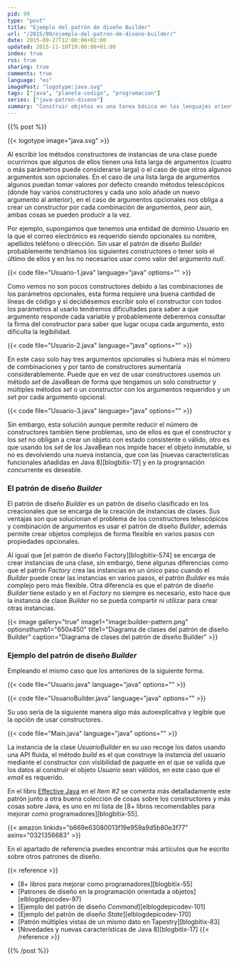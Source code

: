 ```yaml
---
pid: 99
type: "post"
title: "Ejemplo del patrón de diseño Builder"
url: "/2015/09/ejemplo-del-patron-de-diseno-builder/"
date: 2015-09-27T12:00:00+02:00
updated: 2015-11-10T19:00:00+01:00
index: true
rss: true
sharing: true
comments: true
language: "es"
imagePost: "logotype:java.svg"
tags: ["java", "planeta-codigo", "programacion"]
series: ["java-patron-diseno"]
summary: "Construir objetos es una tarea básica en los lenguajes orientados a objetos. En Java, las instancias de una clase se crean con la palabra clave reservada _new_ y un método especial llamado constructor. Al diseñar una clase debemos tener algunas cuestiones para evitar varios constructores _telescópicos_, evitar constructores que son combinación de varios argumentos opcionales y permitir obtener instancias de objetos con estado válido. Si se nos presentan estas situaciones podemos usar el patrón de diseño _Builder_ que consiste en básicamente en una clase especializada en construir instancias de otra clase que podemos hacer usable con una API fluida y alguna cosa más deseable que explico en el artículo."
---
```


{{% post %}}

{{< logotype image="java.svg" >}}

Al escribir los métodos constructores de instancias de una clase puede ocurrirnos que algunos de ellos tienen una lista larga de argumentos (cuatro o más parámetros puede considerarse larga) o el caso de que otros algunos argumentos son opcionales. En el caso de una lista larga de argumentos algunos puedan tomar valores por defecto creando métodos telescópicos (donde hay varios constructores y cada uno solo añade un nuevo argumento al anterior), en el caso de argumentos opcionales nos obliga a crear un constructor por cada combinación de argumentos, peor aún, ambas cosas se pueden producir a la vez.

Por ejemplo, supongamos que tenemos una entidad de dominio _Usuario_ en la que el correo electrónico es requerido siendo opcionales su nombre, apellidos teléfono o dirección. Sin usar el patrón de diseño _Builder_ probablemente tendríamos los siguientes constructores o tener solo el último de ellos y en los no necesarios usar como valor del argumento _null_.

{{< code file="Usuario-1.java" language="java" options="" >}}

Como vemos no son pocos constructores debido a las combinaciones de los parámetros opcionales, esta forma requiere una buena cantidad de líneas de código y si decidiésemos escribir solo el constructor con todos los parámetros al usarlo tendremos dificultades para saber a que argumento responde cada variable y probablemente deberemos consultar la firma del constructor para saber que lugar ocupa cada argumento, esto dificulta la legibilidad.

{{< code file="Usuario-2.java" language="java" options="" >}}

En este caso solo hay tres argumentos opcionales si hubiera más el número de combinaciones y por tanto de constructores aumentaría considerablemente. Puede que en vez de usar constructores usemos un método _set_ de JavaBean de forma que tengamos un solo constructor y múltiples métodos _set_ o un constructor con los argumentos requeridos y un _set_ por cada argumento opcional.

{{< code file="Usuario-3.java" language="java" options="" >}}

Sin embargo, esta solución aunque permite reducir el número de constructores también tiene problemas, uno de ellos es que el constructor y los _set_ no obligan a crear un objeto con estado consistente o válido, otro es que usando los _set_ de los JavaBean nos impide hacer el objeto inmutable, si no es devolviendo una nueva instancia, que con las [nuevas características funcionales añadidas en Java 8][blogbitix-17] y en la programación concurrente es deseable.

### El patrón de diseño _Builder_

El patrón de diseño _Builder_ es un patrón de diseño clasificado en los creacionales que se encarga de la creación de instancias de clases. Sus ventajas son que solucionan el problema de los  constructores telescópicos y combinación de argumentos es usar el patrón de diseño _Builder_, además permite crear objetos complejos de forma flexible en varios pasos con propiedades opcionales.

Al igual que [el patrón de diseño Factory][blogbitix-574] se encarga de crear instancias de una clase, sin embargo, tiene algunas diferencias como que el patrón _Factory_ crea las instancias en un único paso cuando el _Builder_ puede crear las instancias en varios pasos, el patrón _Builder_ es más complejo pero más flexible. Otra diferencia es que el patrón de diseño _Builder_ tiene estado y en el _Factory_ no siempre es necesario, esto hace que la instancia de clase _Builder_ no se pueda compartir ni utilizar para crear otras instancias.

{{< image
    gallery="true"
    image1="image:builder-pattern.png" optionsthumb1="650x450" title1="Diagrama de clases del patrón de diseño Builder"
    caption="Diagrama de clases del patrón de diseño Builder" >}}

### Ejemplo del patrón de diseño _Builder_

Empleando el mismo caso que los anteriores de la siguiente forma.

{{< code file="Usuario.java" language="java" options="" >}}

{{< code file="UsuarioBuilder.java" language="java" options="" >}}

Su uso sería de la siguiente manera algo más autoexplicativa y legible que la opción de usar constructores.

{{< code file="Main.java" language="java" options="" >}}

La instancia de la clase _UsuarioBuilder_ en su uso recoge los datos usando una API fluida, el método _build_ es el que construye la instancia del usuario mediante el constructor con visibilidad de paquete en el que se valida que los datos al construir el objeto _Usuario_ sean válidos, en este caso que el _email_ es requerido.

En el libro [Effective Java](https://amzn.to/2FngVHS) en el _Item #2_ se comenta más detalladamente este patrón junto a otra buena colección de cosas sobre los constructores y más cosas sobre Java, es uno en mi lista de [8+ libros recomendables para mejorar como programadores][blogbitix-55].

{{< amazon
    linkids="b669e63080013f19e959a9d5b80e3f77"
    asins="0321356683" >}}

En el apartado de referencia puedes encontrar más artículos que he escrito sobre otros patrones de diseño.

{{< reference >}}
* [8+ libros para mejorar como programadores][blogbitix-55]
* [Patrones de diseño en la programación orientada a objetos][elblogdepicodev-97]
* [Ejemplo del patrón de diseño _Command_][elblogdepicodev-101]
* [Ejemplo del patrón de diseño _State_][elblogdepicodev-170]
* [Patrón múltiples vistas de un mismo dato en Tapestry][blogbitix-83]
* [Novedades y nuevas características de Java 8][blogbitix-17]
{{< /reference >}}

{{% /post %}}
